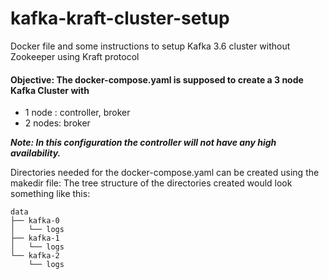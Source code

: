 # kafka-kraft-cluster-setup
Docker file and some instructions to setup Kafka 3.6 cluster without Zookeeper using Kraft protocol

#### Objective: The docker-compose.yaml is supposed to create a 3 node Kafka Cluster with 
- 1 node : controller, broker
- 2 nodes: broker

***Note: In this configuration the controller will not have any high availability.***

Directories needed for the docker-compose.yaml can be created using the makedir file:
The tree structure of the directories created would look something like this:
```
data
├── kafka-0
│   └── logs
├── kafka-1
│   └── logs
└── kafka-2
    └── logs
```
